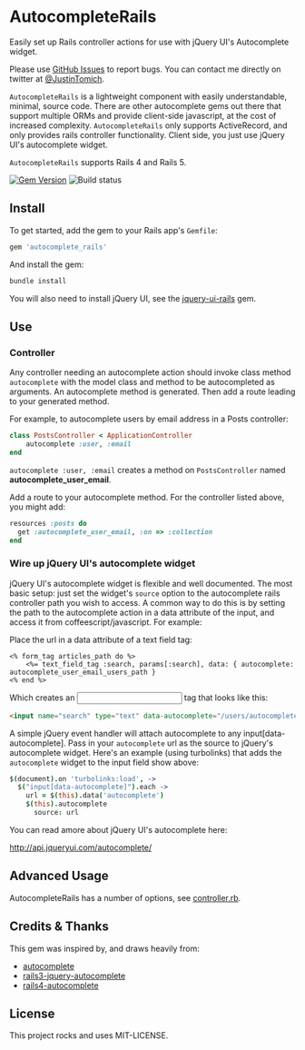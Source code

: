 # AutocompleteRails

Easily set up Rails controller actions for use with jQuery UI's Autocomplete widget.

Please use [GitHub Issues] to report bugs. You can contact me directly on twitter at
[@JustinTomich](https://twitter.com/justintomich).

`AutocompleteRails` is a lightweight component with easily understandable, minimal, source code. There are
other autocomplete gems out there that support multiple ORMs and provide client-side javascript, at the cost
of increased complexity. `AutocompleteRails` only supports ActiveRecord, and only provides rails 
controller functionality. Client side, you just use jQuery UI's autocomplete widget.

`AutocompleteRails` supports Rails 4 and Rails 5.

[![Gem Version](https://badge.fury.io/rb/autocomplete_rails.svg)](https://badge.fury.io/rb/autocomplete_rails) ![Build status](https://travis-ci.org/tomichj/autocomplete_rails.svg?branch=master)


## Install

To get started, add the gem to your Rails app's `Gemfile`:

```ruby
gem 'autocomplete_rails'
```

And install the gem:

```sh
bundle install
```

You will also need to install jQuery UI, see the [jquery-ui-rails](https://github.com/joliss/jquery-ui-rails) gem.


## Use

### Controller

Any controller needing an autocomplete action should invoke class method `autocomplete` with the model class and 
method to be autocompleted as arguments. An autocomplete method is generated. Then add a route leading to your 
generated method.

For example, to autocomplete users by email address in a Posts controller:

```ruby
class PostsController < ApplicationController
    autocomplete :user, :email
end
```

`autocomplete :user, :email` creates a method on `PostsController` named __autocomplete_user_email__.

Add a route to your autocomplete method. For the controller listed above, you might add:

```ruby
resources :posts do
  get :autocomplete_user_email, :on => :collection
end
```


### Wire up jQuery UI's autocomplete widget

jQuery UI's autocomplete widget is flexible and well documented. The most basic setup: just set the widget's 
`source` option to the autocomplete rails controller path you wish to access. A common way to do
this is by setting the path to the autocomplete action in a data attribute of the input, and access it from
coffeescript/javascript. For example:

Place the url in a data attribute of a text field tag:

```erb
<% form_tag articles_path do %>
    <%= text_field_tag :search, params[:search], data: { autocomplete: autocomplete_user_email_users_path }
<% end %>
```

Which creates an <input> tag that looks like this:

```html
<input name="search" type="text" data-autocomplete="/users/autocomplete_user_email">
```


A simple jQuery event handler will attach autocomplete to any input[data-autocomplete]. Pass 
in your `autocomplete` url as the source to jQuery's autocomplete widget. Here's an example (using turbolinks) 
that adds the `autocomplete` widget to the input field show above:

```coffeescript
$(document).on 'turbolinks:load', ->
  $("input[data-autocomplete]").each ->
    url = $(this).data('autocomplete')
    $(this).autocomplete
      source: url
```

You can read amore about jQuery UI's autocomplete here:

http://api.jqueryui.com/autocomplete/


## Advanced Usage

AutocompleteRails has a number of options, see [controller.rb](lib/autocomplete_rails/controller.rb).


## Credits & Thanks

This gem was inspired by, and draws heavily from:

* [autocomplete](https://github.com/voislavj/autocomplete)
* [rails3-jquery-autocomplete](https://github.com/crowdint/rails3-jquery-autocomplete)
* [rails4-autocomplete](https://github.com/peterwillcn/rails4-autocomplete)


## License

This project rocks and uses MIT-LICENSE.


[GitHub Issues]: https://github.com/tomichj/autocomplete_rails/issues
